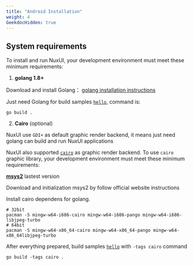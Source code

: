 ```yaml
---
title: "Android Installation"
weight: 4
GeekdocHidden: true
---
```


## System requirements

To install and run NuxUI, your development environment must meet these minimum requirements:

1. **golang 1.8+** 

Download and install Golang： [golang installation instructions](https://go.dev/doc/install)

Just need Golang for build samples [`hello`](https://github.com/nuxui/samples), command is:
```shell
go build .
```

 2. **Cairo** (optional)

NuxUI use `GDI+` as default graphic render backend, it means just need golang can build and run NuxUI applications

NuxUI also supported [`cairo`](https://www.cairographics.org/) as graphic render backend. To use `cairo` graphic library, your development environment must meet these minimum requirements:

[**msys2**](https://www.msys2.org/) lastest version

Download and initialization msys2 by follow official website instructions

Install cairo dependens for golang. 
```
# 32bit
pacman -S mingw-w64-i686-cairo mingw-w64-i686-pango mingw-w64-i686-libjpeg-turbo
# 64bit
pacman -S mingw-w64-x86_64-cairo mingw-w64-x86_64-pango mingw-w64-x86_64libjpeg-turbo

```

After everything prepared, build samples [`hello`](https://github.com/nuxui/samples) with `-tags cairo` command
```shell
go build -tags cairo .
```